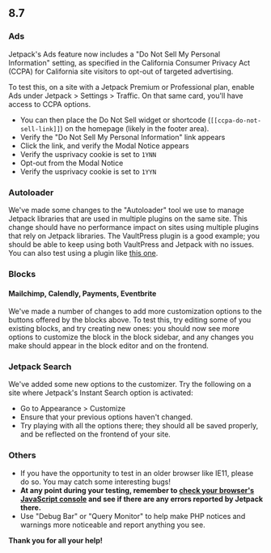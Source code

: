 ## 8.7

### Ads

Jetpack's Ads feature now includes a "Do Not Sell My Personal Information" setting, as specified in the California Consumer Privacy Act (CCPA) for California site visitors to opt-out of targeted advertising.

To test this, on a site with a Jetpack Premium or Professional plan, enable Ads under Jetpack > Settings > Traffic. On that same card, you'll have access to CCPA options.

- You can then place the Do Not Sell widget or shortcode (`[[ccpa-do-not-sell-link]]`) on the homepage (likely in the footer area).
- Verify the "Do Not Sell My Personal Information" link appears
- Click the link, and verify the Modal Notice appears
- Verify the usprivacy cookie is set to `1YNN`
- Opt-out from the Modal Notice
- Verify the usprivacy cookie is set to `1YYN`

### Autoloader

We've made some changes to the "Autoloader" tool we use to manage Jetpack libraries that are used in multiple plugins on the same site. This change should have no performance impact on sites using multiple plugins that rely on Jetpack libraries. The VaultPress plugin is a good example; you should be able to keep using both VaultPress and Jetpack with no issues. You can also test using a plugin like [this one](https://github.com/Automattic/client-example).

### Blocks

#### Mailchimp, Calendly, Payments, Eventbrite

We've made a number of changes to add more customization options to the buttons offered by the blocks above. To test this, try editing some of you existing blocks, and try creating new ones: you should now see more options to customize the block in the block sidebar, and any changes you make should appear in the block editor and on the frontend.

### Jetpack Search

We've added some new options to the customizer. Try the following on a site where Jetpack's Instant Search option is activated:

- Go to Appearance > Customize
- Ensure that your previous options haven't changed.
- Try playing with all the options there; they should all be saved properly, and be reflected on the frontend of your site.

### Others

- If you have the opportunity to test in an older browser like IE11, please do so. You may catch some interesting bugs!
- **At any point during your testing, remember to [check your browser's JavaScript console](https://codex.wordpress.org/Using_Your_Browser_to_Diagnose_JavaScript_Errors#Step_3:_Diagnosis) and see if there are any errors reported by Jetpack there.**
- Use "Debug Bar" or "Query Monitor" to help make PHP notices and warnings more noticeable and report anything you see.

**Thank you for all your help!**
